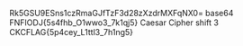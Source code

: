 
Rk5GSU9ESns1czRmaGJfTzF3d28zXzdrMXFqNX0=
base64
FNFIODJ{5s4fhb_O1wwo3_7k1qj5}
Caesar Cipher shift 3
CKCFLAG{5p4cey_L1ttl3_7h1ng5}
